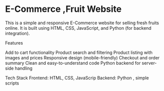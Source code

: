 # E-Commerce ,Fruit Website 

This is a simple and responsive E-Commerce website for selling fresh fruits online. It is built using HTML, CSS, JavaScript, and Python (for backend integration).

Features

Add to cart functionality
Product search and filtering
Product listing with images and prices
Responsive design (mobile-friendly)
Checkout and order summary
Clean and easy-to-understand code
Python backend for server-side handling
 
Tech Stack
Frontend: HTML, CSS, JavaScrip
Backend: Python , simple scripts

